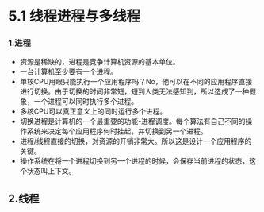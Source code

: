 # 5.1 线程进程与多线程

### 1.进程
- 资源是稀缺的，进程是竞争计算机资源的基本单位。
- 一台计算机至少要有一个进程。
- 单核CPU用眼只能执行一个应用程序吗？No，他可以在不同的应用程序直接进行切换。由于切换的时间非常短，短到人类无法感知到，所以造成了一种假象，一个进程可以同时执行多个进程。
- 多核CPU可以真正意义上的同时运行多个进程。
- 切换进程是计算机的一个最重要的功能-进程调度。每个算法有自己不同的操作系统来决定每个应用程序何时挂起，并切换到另一个进程。
- 进程/线程直接的切换，对资源的开销非常大。所以这是设计一个应用程序的关键。
- 操作系统在将一个进程切换到另一个进程的时候，会保存当前进程的状态，这个状态叫上下文。

## 2.线程